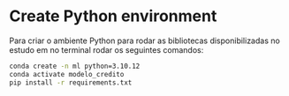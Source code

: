 # Create Python environment

Para criar o ambiente Python para rodar as bibliotecas disponibilizadas no estudo em no terminal rodar os seguintes comandos: 

```bash
conda create -n ml python=3.10.12
conda activate modelo_credito
pip install -r requirements.txt
```
